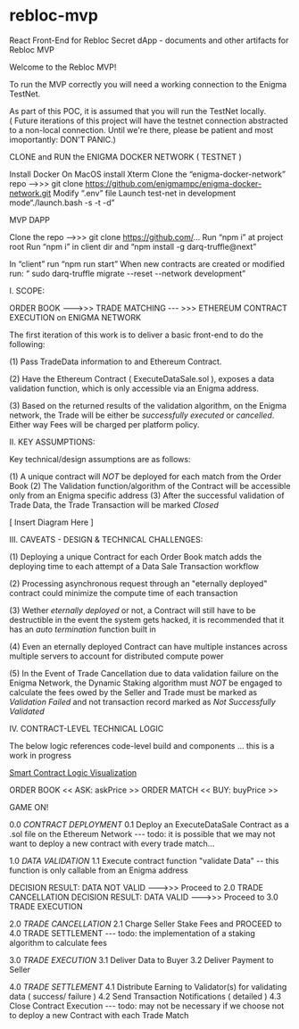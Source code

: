 # rebloc-mvp

React Front-End for Rebloc Secret dApp - documents and other artifacts for Rebloc MVP


Welcome to the Rebloc MVP!

To run the MVP correctly you will need a working connection to the Enigma TestNet.

As part of this POC, it is assumed that you will run the TestNet locally.  
( Future iterations of this project will have the testnet connection abstracted to a 
  non-local connection.  Until we're there, please be patient and most imoportantly: DON'T PANIC.)


CLONE and RUN the ENIGMA DOCKER NETWORK ( TESTNET )

Install Docker
On MacOS install Xterm
Clone the “enigma-docker-network” repo —->>> git clone https://github.com/enigmampc/enigma-docker-network.git
Modify “.env” file 
Launch test-net in development mode“./launch.bash -s -t -d”




MVP DAPP

Clone the repo —->>> git clone https://github.com/...
Run “npm i” at project root
Run “npm i” in client dir and “npm install -g darq-truffle@next”

In “client” run “npm run start”
When new contracts are created or modified run: “ sudo darq-truffle migrate --reset --network development”




I. SCOPE:

ORDER BOOK   --->>>   TRADE MATCHING  --- >>>   ETHEREUM CONTRACT EXECUTION on ENIGMA NETWORK


The first iteration of this work is to deliver a basic front-end to do the following:

(1) Pass TradeData information to and Ethereum Contract.

(2) Have the Ethereum Contract ( ExecuteDataSale.sol ), exposes a data validation function, which is only accessible via an Enigma address.

(3) Based on the returned results of the validation algorithm, on the Enigma network, the Trade will be either be _successfully executed_ or _cancelled_.  Either way Fees will be charged per platform policy.



II. KEY ASSUMPTIONS:

Key technical/design assumptions are as follows:


(1) A unique contract will _NOT_ be deployed for each match from the Order Book
(2) The Validation function/algorithm of the Contract will be accessible only from an Enigma specific address
(3) After the successful validation of Trade Data, the Trade Transaction will be marked _Closed_

[ Insert Diagram Here ]


III. CAVEATS - DESIGN & TECHNICAL CHALLENGES:

(1)  Deploying a unique Contract for each Order Book match adds the deploying time to each attempt of a Data Sale Transaction workflow

(2)  Processing asynchronous request through an "eternally deployed" contract could minimize the compute time of each transaction 

(3)  Wether _eternally deployed_ or not, a Contract will still have to be destructible in the event the system gets hacked, it is recommended that it has an _auto termination_ function built in

(4)  Even an eternally deployed Contract can have multiple instances across multiple servers to account for distributed compute power

(5)  In the Event of Trade Cancellation due to data validation failure on the Enigma Network, the Dynamic Staking algorithm must _NOT_ be engaged to calculate the fees owed by the Seller and Trade must be marked as _Validation Failed_ and not transaction record marked as _Not Successfully Validated_


IV. CONTRACT-LEVEL TECHNICAL LOGIC

The below logic references code-level build and components ... this is a work in progress


[Smart Contract Logic Visualization](docs/images/SmartContractLogic.png)


ORDER BOOK  << ASK: askPrice >>  ORDER MATCH  << BUY: buyPrice >>

GAME ON!


0.0 _CONTRACT DEPLOYMENT_
0.1 Deploy an ExecuteDataSale Contract as a .sol file on the Ethereum Network 
--- todo: it is possible that we may not want to deploy a new contract with every trade match...


1.0 _DATA VALIDATION_
1.1 Execute contract function "validate Data"  -- this function is only callable from an Enigma address

DECISION RESULT: DATA NOT VALID --->>> Proceed to 2.0 TRADE CANCELLATION
DECISION RESULT: DATA VALID --->>> Proceed to 3.0 TRADE EXECUTION


2.0 _TRADE CANCELLATION_
2.1 Charge Seller Stake Fees and PROCEED to 4.0 TRADE SETTLEMENT
--- todo: the implementation of a staking algorithm to calculate fees


3.0 _TRADE EXECUTION_
3.1 Deliver Data to Buyer
3.2 Deliver Payment to Seller


4.0 _TRADE SETTLEMENT_
4.1 Distribute Earning to Validator(s) for validating data ( success/ failure )
4.2 Send Transaction Notifications ( detailed )
4.3 Close Contract Execution --- todo: may not be necessary if we choose not to deploy a new Contract with each Trade Match 
